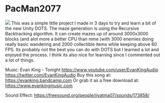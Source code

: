 # PacMan2077
![](Pacman2077.gif)
This was a simple little project I made in 3 days to try and learn a bit of the new Unity DOTS.
The maze generation is using the Recursive Backtracking algorithm.
It can create mazes up of around 3000x3000 blocks (and alot more a better CPU than mine )with 3000 enemies doing really basic wandering and 2000 collectible items while keeping above 60 FPS. 
Its probably not the best you can do with DOTS but I learned a lot and enjoyed the process.
I think its also nice for learning since I commented out a lot of things.
 
 
 
Music: Evan King - Tonight https://www.youtube.com/user/EvanKingAudio https://twitter.com/EvanKingAudio Buy this song at: https://evanking.bandcamp.com Or grab it as a free download at: https://www.evankingmusic.com

Sound Effect: https://freesound.org/people/jivatma07/sounds/173858/
